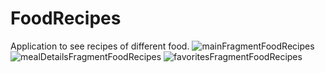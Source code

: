 # FoodRecipes
Application to see recipes of different food.
![mainFragmentFoodRecipes](https://user-images.githubusercontent.com/93306725/220709102-5fb2341a-2690-47eb-b239-19fa21212d26.png=250x250)
![mealDetailsFragmentFoodRecipes](https://user-images.githubusercontent.com/93306725/220709317-276ceeee-cd9a-420a-ad41-71822c7dc7c8.png)
![favoritesFragmentFoodRecipes](https://user-images.githubusercontent.com/93306725/220709603-abc6f7ca-19a7-4081-8a6d-b9a3338f495f.png)
